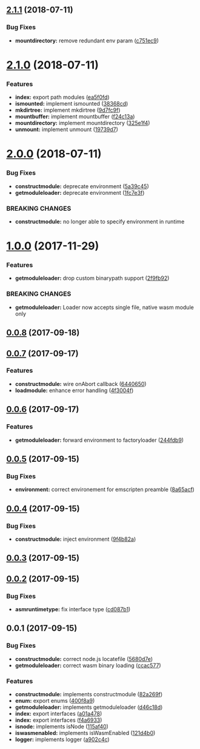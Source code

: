 <a name="2.1.1"></a>
## [2.1.1](https://github.com/kwonoj/emscripten-wasm-loader/compare/v2.1.0...v2.1.1) (2018-07-11)


### Bug Fixes

* **mountdirectory:** remove redundant env param ([c751ec9](https://github.com/kwonoj/emscripten-wasm-loader/commit/c751ec9))



<a name="2.1.0"></a>
# [2.1.0](https://github.com/kwonoj/emscripten-wasm-loader/compare/v2.0.0...v2.1.0) (2018-07-11)


### Features

* **index:** export path modules ([ea5f0fd](https://github.com/kwonoj/emscripten-wasm-loader/commit/ea5f0fd))
* **ismounted:** implement ismounted ([38368cd](https://github.com/kwonoj/emscripten-wasm-loader/commit/38368cd))
* **mkdirtree:** implement mkdirtree ([9d7fc9f](https://github.com/kwonoj/emscripten-wasm-loader/commit/9d7fc9f))
* **mountbuffer:** implement mountbuffer ([f24c13a](https://github.com/kwonoj/emscripten-wasm-loader/commit/f24c13a))
* **mountdirectory:** implement mountdirectory ([325e1f4](https://github.com/kwonoj/emscripten-wasm-loader/commit/325e1f4))
* **unmount:** implement unmount ([19739d7](https://github.com/kwonoj/emscripten-wasm-loader/commit/19739d7))



<a name="2.0.0"></a>
# [2.0.0](https://github.com/kwonoj/emscripten-wasm-loader/compare/v1.0.0...v2.0.0) (2018-07-11)


### Bug Fixes

* **constructmodule:** deprecate environment ([5a39c45](https://github.com/kwonoj/emscripten-wasm-loader/commit/5a39c45))
* **getmoduleloader:** deprecate environment ([1fc7e3f](https://github.com/kwonoj/emscripten-wasm-loader/commit/1fc7e3f))


### BREAKING CHANGES

* **constructmodule:** no longer able to specify environment in runtime



<a name="1.0.0"></a>
# [1.0.0](https://github.com/kwonoj/emscripten-wasm-loader/compare/v0.0.8...v1.0.0) (2017-11-29)


### Features

* **getmoduleloader:** drop custom binarypath support ([2f9fb92](https://github.com/kwonoj/emscripten-wasm-loader/commit/2f9fb92))


### BREAKING CHANGES

* **getmoduleloader:** Loader now accepts single file, native wasm module only



<a name="0.0.8"></a>
## [0.0.8](https://github.com/kwonoj/emscripten-wasm-loader/compare/v0.0.7...v0.0.8) (2017-09-18)



<a name="0.0.7"></a>
## [0.0.7](https://github.com/kwonoj/emscripten-wasm-loader/compare/v0.0.6...v0.0.7) (2017-09-17)


### Features

* **constructmodule:** wire onAbort callback ([6440650](https://github.com/kwonoj/emscripten-wasm-loader/commit/6440650))
* **loadmodule:** enhance error handling ([4f3004f](https://github.com/kwonoj/emscripten-wasm-loader/commit/4f3004f))



<a name="0.0.6"></a>
## [0.0.6](https://github.com/kwonoj/emscripten-wasm-loader/compare/v0.0.5...v0.0.6) (2017-09-17)


### Features

* **getmoduleloader:** forward environment to factoryloader ([244fdb9](https://github.com/kwonoj/emscripten-wasm-loader/commit/244fdb9))



<a name="0.0.5"></a>
## [0.0.5](https://github.com/kwonoj/emscripten-wasm-loader/compare/v0.0.4...v0.0.5) (2017-09-15)


### Bug Fixes

* **environment:** correct environement for emscripten preamble ([8a65acf](https://github.com/kwonoj/emscripten-wasm-loader/commit/8a65acf))



<a name="0.0.4"></a>
## [0.0.4](https://github.com/kwonoj/emscripten-wasm-loader/compare/v0.0.3...v0.0.4) (2017-09-15)


### Bug Fixes

* **constructmodule:** inject environment ([9f4b82a](https://github.com/kwonoj/emscripten-wasm-loader/commit/9f4b82a))



<a name="0.0.3"></a>
## [0.0.3](https://github.com/kwonoj/emscripten-wasm-loader/compare/v0.0.2...v0.0.3) (2017-09-15)



<a name="0.0.2"></a>
## [0.0.2](https://github.com/kwonoj/emscripten-wasm-loader/compare/v0.0.1...v0.0.2) (2017-09-15)


### Bug Fixes

* **asmruntimetype:** fix interface type ([cd087b1](https://github.com/kwonoj/emscripten-wasm-loader/commit/cd087b1))



<a name="0.0.1"></a>
## 0.0.1 (2017-09-15)


### Bug Fixes

* **constructmodule:** correct node.js locatefile ([5680d7e](https://github.com/kwonoj/emscripten-wasm-loader/commit/5680d7e))
* **getmoduleloader:** correct wasm binary loading ([ccac577](https://github.com/kwonoj/emscripten-wasm-loader/commit/ccac577))


### Features

* **constructmodule:** implements constructmodule ([82a269f](https://github.com/kwonoj/emscripten-wasm-loader/commit/82a269f))
* **enum:** export enums ([400f8a9](https://github.com/kwonoj/emscripten-wasm-loader/commit/400f8a9))
* **getmoduleloader:** implements getmoduleloader ([d46c18d](https://github.com/kwonoj/emscripten-wasm-loader/commit/d46c18d))
* **index:** export interfaces ([a01a478](https://github.com/kwonoj/emscripten-wasm-loader/commit/a01a478))
* **index:** export interfaces ([f4a6933](https://github.com/kwonoj/emscripten-wasm-loader/commit/f4a6933))
* **isnode:** implements isNode ([115af40](https://github.com/kwonoj/emscripten-wasm-loader/commit/115af40))
* **iswasmenabled:** implements isWasmEnabled ([121d4b0](https://github.com/kwonoj/emscripten-wasm-loader/commit/121d4b0))
* **logger:** implements logger ([a902c4c](https://github.com/kwonoj/emscripten-wasm-loader/commit/a902c4c))



